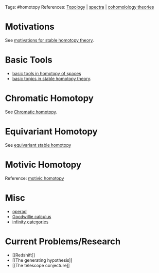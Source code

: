 Tags: #homotopy 
References: [Topology](Topology) | [spectra](spectra.md) | [cohomolology theories](cohomolology%20theories.md)

# Motivations
See [motivations for stable homotopy theory](motivations%20for%20stable%20homotopy%20theory).

# Basic Tools
- [basic tools in homotopy of spaces](basic%20tools%20in%20homotopy%20of%20spaces)
- [basic topics in stable homotopy theory](basic%20topics%20in%20stable%20homotopy%20theory).

# Chromatic Homotopy
See [Chromatic homotopy](Chromatic%20homotopy%20theory).

# Equivariant Homotopy

See [equivariant stable homotopy](equivariant%20stable%20homotopy%20theory)

# Motivic Homotopy
Reference: [motivic homotopy](motivic%20homotopy.md)

# Misc
- [operad](operad.md)
- [Goodwillie calculus](Goodwillie%20calculus)
- [infinity categories](infinity%20categories.md)


# Current Problems/Research
- [[Redshift]]
- [[The generating hypothesis]]
- [[The telescope conjecture]]